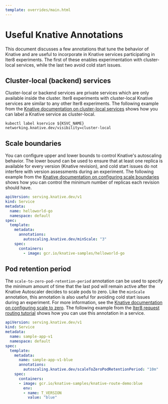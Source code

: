 ```yaml
---
template: overrides/main.html
---
```


# Useful Knative Annotations

This document discusses a few annotations that tune the behavior of Knative and are useful to incorporate in Knative services participating in Iter8 experiments. The first of these enables experimentation with cluster-local services, while the last two avoid cold start issues.

## Cluster-local (backend) services
Cluster-local or backend services are private services which are only available inside the cluster. Iter8 experiments with cluster-local Knative services are similar to any other Iter8 experiments. The following example from the [Knative documentation on cluster-local services](https://knative.dev/docs/serving/cluster-local-route/) shows how you can label a Knative service as cluster-local.

``` shell
kubectl label kservice ${KSVC_NAME} networking.knative.dev/visibility=cluster-local
```

## Scale boundaries
You can configure upper and lower bounds to control Knative's autoscaling behavior. The lower bound can be used to ensure that at least one replica is available for every version (Knative revision), and cold start issues do not interfere with version assessments during an experiment. The following example from the [Knative documentation on configuring scale boundaries](https://knative.dev/docs/serving/autoscaling/scale-bounds/#lower-bound) shows how you can control the minimum number of replicas each revision should have.

``` yaml linenums="1" hl_lines="10"
apiVersion: serving.knative.dev/v1
kind: Service
metadata:
  name: helloworld-go
  namespace: default
spec:
  template:
    metadata:
      annotations:
        autoscaling.knative.dev/minScale: "3"
    spec:
      containers:
        - image: gcr.io/knative-samples/helloworld-go
```

## Pod retention period
The `scale-to-zero-pod-retention-period` annotation can be used to specify the minimum amount of time that the last pod will remain active after the Knative Autoscaler decides to scale pods to zero. Like the `minScale` annotation, this annotation is also useful for avoiding cold start issues during an experiment. For more information, see the [Knative documentation on configuring scale to zero](https://knative.dev/docs/serving/autoscaling/scale-to-zero/). The following example from the [Iter8 request routing tutorial](/code-samples/knative/requestrouting/) shows how you can use this annotation in a service.

``` yaml linenums="1" hl_lines="11"
apiVersion: serving.knative.dev/v1
kind: Service
metadata:
  name: sample-app-v1
  namespace: default
spec:
  template:
    metadata:
      name: sample-app-v1-blue
      annotations:
        autoscaling.knative.dev/scaleToZeroPodRetentionPeriod: "10m"
    spec:
      containers:
      - image: gcr.io/knative-samples/knative-route-demo:blue 
        env:
        - name: T_VERSION
          value: "blue"
```

